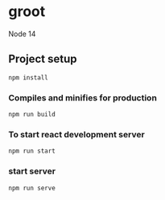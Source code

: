 # groot
Node 14

## Project setup
```
npm install
```

### Compiles and minifies for production
```
npm run build
```

### To start react development server
```
npm run start
```

### start server
```
npm run serve
```